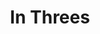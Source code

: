 ---
slug: in-threes
title: In Threes
media: Collage
size: 7" × 10.5"
images:
  - src: collage-in-threes
    width: 900
    height: 1355
---